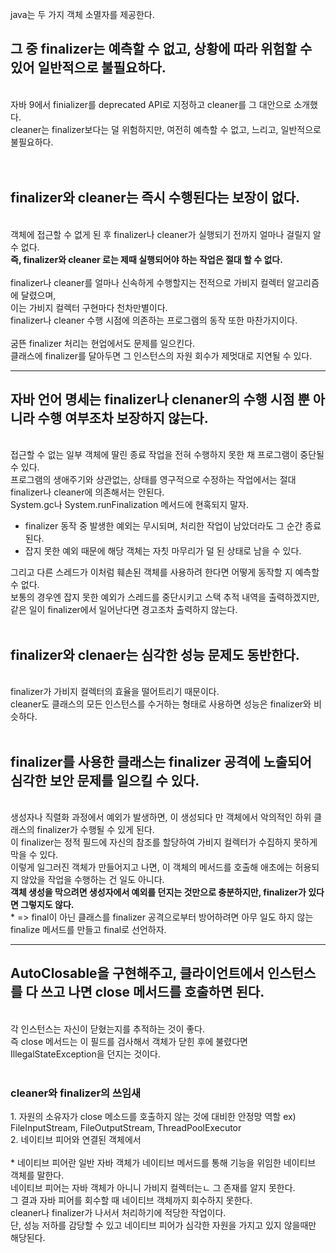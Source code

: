 java는 두 가지 객체 소멸자를 제공한다. <br> 
<h2>그 중 finalizer는 예측할 수 없고, 상황에 따라 위험할 수 있어 일반적으로 불필요하다. </h2> <br> 
자바 9에서 finializer를 deprecated API로 지정하고 cleaner를 그 대안으로 소개했다.<br> 
cleaner는 finalizer보다는 덜 위험하지만, 여전히 예측할 수 없고, 느리고, 일반적으로 불필요하다. <br> <br> 
<br> 
<h2> finalizer와 cleaner는 즉시 수행된다는 보장이 없다. </h2> <br> 
객체에 접근할 수 없게 된 후 finalizer나 cleaner가 실행되기 전까지 얼마나 걸릴지 알 수 없다. <br> 
<b>즉, finalizer와 cleaner 로는 제때 실행되어야 하는 작업은 절대 할 수 없다. </b>
<br> 

<br> 
finalizer나 cleaner를 얼마나 신속하게 수행할지는 전적으로 가비지 컬렉터 알고리즘에 달렸으며, <br> 
이는 가비지 컬렉터 구현마다 천차만별이다. <br> 
finalizer나 cleaner 수행 시점에 의존하는 프로그램의 동작 또한 마찬가지이다. <br> 
<br> 
굼뜬 finalizer 처리는 현업에서도 문제를 일으킨다. <br> 
클래스에 finalizer를 달아두면 그 인스턴스의 자원 회수가 제멋대로 지연될 수 있다. <br> 

<hr> 
<h2> 자바 언어 명세는 finalizer나 clenaner의 수행 시점 뿐 아니라 수행 여부조차 보장하지 않는다. </h2><br> 
접근할 수 없는 일부 객체에 딸린 종료 작업을 전혀 수행하지 못한 채 프로그램이 중단될 수 있다. <br> 
프로그램의 생애주기와 상관없는, 상태를 영구적으로 수정하는 작업에서는 절대 finalizer나 cleaner에 의존해서는 안된다. <br> 
System.gc나 System.runFinalization 메서드에 현혹되지 말자. <br> 

* finalizer 동작 중 발생한 예외는 무시되며, 처리한 작업이 남았더라도 그 순간 종료된다. <br>
* 잡지 못한 예외 때문에 해당 객체는 자칫 마무리가 덜 된 상태로 남을 수 있다. <br>

그리고 다른 스레드가 이처럼 훼손된 객체를 사용하려 한다면 어떻게 동작할 지 예측할 수 없다. <br> 
보통의 경우엔 잡지 못한 예외가 스레드를 중단시키고 스택 추적 내역을 출력하겠지만, 같은 일이 finalizer에서 일어난다면 경고조차 출력하지 않는다. <br> 
<br> 
<h2> finalizer와 clenaer는 심각한 성능 문제도 동반한다.</h2> <br> 
finalizer가 가비지 컬렉터의 효율을 떨어트리기 때문이다. <br> 
cleaner도 클래스의 모든 인스턴스를 수거하는 형태로 사용하면 성능은 finalizer와 비슷하다. <br> 
<br> 
<h2>finalizer를 사용한 클래스는 finalizer 공격에 노출되어 심각한 보안 문제를 일으킬 수 있다. </h2> <br> 
생성자나 직렬화 과정에서 예외가 발생하면, 이 생성되다 만 객체에서 악의적인 하위 클래스의 finalizer가 수행될 수 있게 된다. <br> 
이 finalizer는 정적 필드에 자신의 참조를 할당하여 가비지 컬렉터가 수집하지 못하게 막을 수 있다. <br> 
이렇게 일그러진 객체가 만들어지고 나면, 이 객체의 메서드를 호출해 애초에는 허용되지 않았을 작업을 수행하는 건 일도 아니다. <br> 
<b> 객체 생성을 막으려면 생성자에서 예외를 던지는 것만으로 충분하지만, finalizer가 있다면 그렇지도 않다. </b> 
<br> 
* => final이 아닌 클래스를 finalizer 공격으로부터 방어하려면 아무 일도 하지 않는 finalize 메서드를 만들고 final로 선언하자. <br> 


<hr>
<h2> AutoClosable을 구현해주고, 클라이언트에서 인스턴스를 다 쓰고 나면 close 메서드를 호출하면 된다. </h2> 
<br> 
각 인스턴스는 자신이 닫혔는지를 추적하는 것이 좋다. <br> 
즉 close 메서드는 이 필드를 검사해서 객체가 닫힌 후에 불렸다면 IllegalStateException을 던지는 것이다. <br> 
<br>  

<h3> cleaner와 finalizer의 쓰임새 </h3> 
1. 자원의 소유자가 close 메소드를 호출하지 않는 것에 대비한 안정망 역할  ex) FileInputStream, FileOutputStream, ThreadPoolExecutor <br> 
2. 네이티브 피어와 연결된 객체에서 <br> <br> 
* 네이티브 피어란 일반 자바 객체가 네이티브 메서드를 통해 기능을 위임한 네이티브 객체를 말한다. <br>  
네이티브 피어는 자바 객체가 아니니 가비지 컬렉터는ㄴ 그 존재를 알지 못한다. <br> 
그 결과 자바 피어를 회수할 때 네이티브 객체까지 회수하지 못한다. <br> 
cleaner나 finalizer가 나서서 처리하기에 적당한 작업이다. <br> 
단, 성능 저하를 감당할 수 있고 네이티브 피어가 심각한 자원을 가지고 있지 않을때만 해당된다. <br> 
